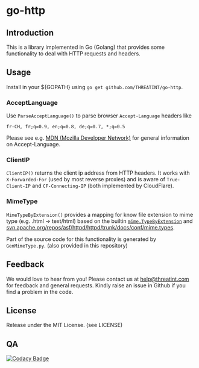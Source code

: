 # go-http

## Introduction
This is a library implemented in Go (Golang) that provides some functionality to deal with HTTP requests and headers.

## Usage
Install in your ${GOPATH} using `go get github.com/THREATINT/go-http`.

### AcceptLanguage
Use `ParseAcceptLanguage()` to parse browser `Accept-Language` headers like

`fr-CH, fr;q=0.9, en;q=0.8, de;q=0.7, *;q=0.5`

Please see e.g. [MDN (Mozilla Developer Network)](https://developer.mozilla.org/en-US/docs/Web/HTTP/Headers/Accept-Language) for general information on Accept-Language.

### ClientIP
`ClientIP()` returns the client ip address from HTTP headers. It works with `X-Forwarded-For` (used by most reverse proxies) and is aware of `True-Client-IP` and `CF-Connecting-IP` (both implemented by CloudFlare).

### MimeType
`MimeTypeByExtension()` provides a mapping for know file extension to mime type (e.g. .html -> text/html) based on the builtin [`mime.TypeByExtension`](https://golang.org/pkg/mime/#TypeByExtension) and [svn.apache.org/repos/asf/httpd/httpd/trunk/docs/conf/mime.types](https://svn.apache.org/repos/asf/httpd/httpd/trunk/docs/conf/mime.types).

Part of the source code for this functionality is generated by `GenMimeType.py`. (also provided in this repository)

## Feedback
We would love to hear from you! Please contact us at [help@threatint.com](mailto:help@threatint.com) for feedback and general requests. Kindly raise an issue in Github if you find a problem in the code.

## License
Release under the MIT License. (see LICENSE)

## QA
[![Codacy Badge](https://app.codacy.com/project/badge/Grade/0b2961363d3b4f1eb005a6e936c9534b)](https://app.codacy.com/gh/THREATINT/go-http/dashboard?utm_source=gh&utm_medium=referral&utm_content=&utm_campaign=Badge_grade)
